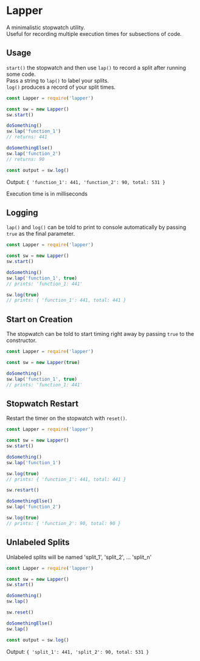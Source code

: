# Lapper

A minimalistic stopwatch utility.  
Useful for recording multiple execution times for subsections of code.

## Usage

`start()` the stopwatch and then use `lap()` to record a split after running some code.  
Pass a string to `lap()` to label your splits.  
`log()` produces a record of your split times.

```javascript
const Lapper = require('lapper')

const sw = new Lapper()
sw.start()

doSomething()
sw.lap('function_1')
// returns: 441

doSomethingElse()
sw.lap('function_2')
// returns: 90

const output = sw.log()
```

Output: `{ 'function_1': 441, 'function_2': 90, total: 531 }`

Execution time is in milliseconds

## Logging

`lap()` and `log()` can be told to print to console automatically by passing `true` as the final parameter.

```javascript
const Lapper = require('lapper')

const sw = new Lapper()
sw.start()

doSomething()
sw.lap('function_1', true)
// prints: 'function_1: 441'

sw.log(true)
// prints: { 'function_1': 441, total: 441 }
```

## Start on Creation

The stopwatch can be told to start timing right away by passing `true` to the constructor.

```javascript
const Lapper = require('lapper')

const sw = new Lapper(true)

doSomething()
sw.lap('function_1', true)
// prints: 'function_1: 441'
```

## Stopwatch Restart

Restart the timer on the stopwatch with `reset()`.

```javascript
const Lapper = require('lapper')

const sw = new Lapper()
sw.start()

doSomething()
sw.lap('function_1')

sw.log(true)
// prints: { 'function_1': 441, total: 441 }

sw.restart()

doSomethingElse()
sw.lap('function_2')

sw.log(true)
// prints: { 'function_2': 90, total: 90 }
```

## Unlabeled Splits

Unlabeled splits will be named 'split_1', 'split_2', ... 'split_n'

```javascript
const Lapper = require('lapper')

const sw = new Lapper()
sw.start()

doSomething()
sw.lap()

sw.reset()

doSomethingElse()
sw.lap()

const output = sw.log()
```

Output: `{ 'split_1': 441, 'split_2': 90, total: 531 }`
